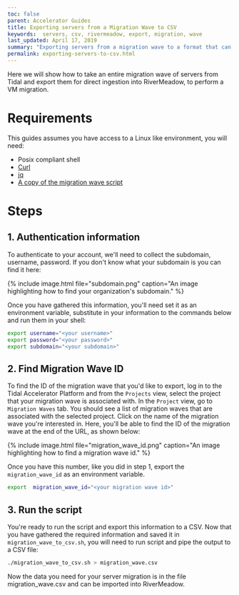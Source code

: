 ```yaml
---
toc: false
parent: Accelerator Guides
title: Exporting servers from a Migration Wave to CSV
keywords:  servers, csv, rivermeadow, export, migration, wave
last_updated: April 17, 2019
summary: "Exporting servers from a migration wave to a format that can be used by RiverMeadow."
permalink: exporting-servers-to-csv.html
---
```


Here we will show how to take an entire migration wave of servers from Tidal and export them for direct ingestion into RiverMeadow, to perform a VM migration.

# Requirements

This guides assumes you have access to a Linux like environment, you will need:

-   Posix compliant shell
-   [Curl](https://curl.haxx.se/download.html)
-   [jq](https://stedolan.github.io/jq/)
-   [A copy of the migration wave script](https://github.com/tidalmigrations/gists/blob/master/migration_wave_to_csv.sh)


# Steps


## 1. Authentication information

To authenticate to your account, we'll need to collect the subdomain, username, password. If you don't know what your subdomain is you can find it here:

{% include image.html file="subdomain.png" caption="An image highlighting how to find your organization's subdomain." %}

Once you have gathered this information, you'll need set it as an environment variable, substitute in your information to the commands below and run them in your shell:

```bash
export username="<your username>"
export password="<your password>"
export subdomain="<your subdomain>"
```

## 2. Find Migration Wave ID

To find the ID of the migration wave that you'd like to export, log in to the Tidal Accelerator Platform and from the `Projects` view, select the project that your migration wave is associated with. In the `Project` view, go to `Migration Waves` tab. You should see a list of migration waves that are associated with the selected project. Click on the name of the migration wave you're interested in. Here, you'll be able to find the ID of the migration wave at the end of the URL, as shown below:

{% include image.html file="migration_wave_id.png" caption="An image highlighting how to find a migration wave id." %}

Once you have this number, like you did in step 1, export the `migration_wave_id` as an environment variable.

``` bash
export  migration_wave_id="<your migration wave id>"
```

## 3. Run the script

You're ready to run the script and export this information to a CSV. Now that you have gathered the required information and saved it in `migration_wave_to_csv.sh`, you will need to run script and pipe the output to a CSV file:
```bash
./migration_wave_to_csv.sh > migration_wave.csv
```
Now the data you need for your server migration is in the file migration_wave.csv and can be imported into RiverMeadow.
